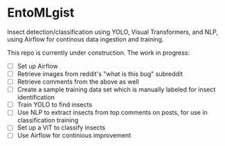 # EntoMLgist
Insect detection/classification using YOLO, Visual Transformers, and NLP, using Airflow for continous data ingestion and training.

This repo is currently under construction. The work in progress:
- [ ] Set up Airflow
- [ ] Retrieve images from reddit's "what is this bug" subreddit
- [ ] Retrieve comments from the above as well
- [ ] Create a sample training data set which is manually labeled for insect identification
- [ ] Train YOLO to find insects
- [ ] Use NLP to extract insects from top comments on posts, for use in classification training
- [ ] Set up a ViT to classify insects
- [ ] Use Airflow for continious improvement
